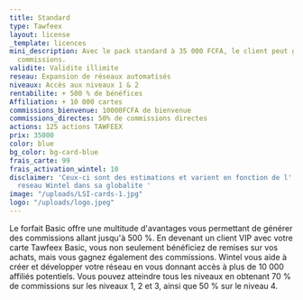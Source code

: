 ```yaml
---
title: Standard
type: Tawfeex
layout: license
_template: licences
mini_description: Avec le pack standard à 35 000 FCFA, le client peut gagner 50% des
  commissions.
validite: Validite illimite
reseau: Expansion de réseaux automatisés
niveaux: Accès aux niveaux 1 & 2
rentabilite: + 500 % de bénéfices
Affiliation: + 10 000 cartes
commissions_bienvenue: 10000FCFA de bienvenue
commissions_directes: 50% de commissions directes
actions: 125 actions TAWFEEX
prix: 35000
color: blue
bg_color: bg-card-blue
frais_carte: 99
frais_activation_wintel: 10
disclaimer: 'Ceux-ci sont des estimations et varient en fonction de l''expansion du
  reseau Wintel dans sa globalite '
image: "/uploads/LSI-cards-1.jpg"
logo: "/uploads/logo.jpeg"
---
```


Le forfait Basic offre une multitude d'avantages vous permettant de générer des commissions allant jusqu'à 500 %. En devenant un client VIP avec votre carte Tawfeex Basic, vous non seulement bénéficiez de remises sur vos achats, mais vous gagnez également des commissions. Wintel vous aide à créer et développer votre réseau en vous donnant accès à plus de 10 000 affiliés potentiels. Vous pouvez atteindre tous les niveaux en obtenant 70 % de commissions sur les niveaux 1, 2 et 3, ainsi que 50 % sur le niveau 4.